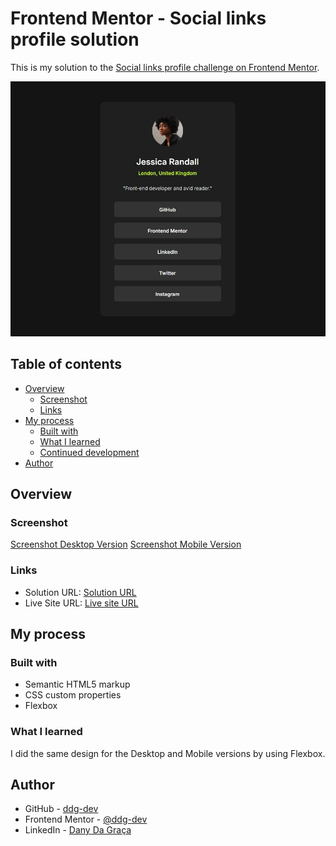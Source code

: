# Frontend Mentor - Social links profile solution

This is my solution to the [Social links profile challenge on Frontend Mentor](https://www.frontendmentor.io/challenges/social-links-profile-UG32l9m6dQ). 

![Screenshot Desktop Version](./screenshots/screenshot_desktop.jpg)

## Table of contents

- [Overview](#overview)
  - [Screenshot](#screenshot)
  - [Links](#links)
- [My process](#my-process)
  - [Built with](#built-with)
  - [What I learned](#what-i-learned)
  - [Continued development](#continued-development)
- [Author](#author)

## Overview

### Screenshot

[Screenshot Desktop Version](./screenshots/screenshot_desktop.jpg)
[Screenshot Mobile Version](./screenshots/screenshot_mobile.jpg)

### Links

- Solution URL: [Solution URL](https://github.com/ddg-dev/FM-social-links-profile)
- Live Site URL: [Live site URL](https://ddg-dev.github.io/FM-social-links-profile/)

## My process

### Built with

- Semantic HTML5 markup
- CSS custom properties
- Flexbox

### What I learned

I did the same design for the Desktop and Mobile versions by using Flexbox.

## Author

- GitHub - [ddg-dev](https://github.com/ddg-dev)
- Frontend Mentor - [@ddg-dev](https://www.frontendmentor.io/profile/ddg-dev)
- LinkedIn - [Dany Da Graça](https://www.linkedin.com/in/dany-da-graca/)